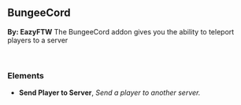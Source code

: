## BungeeCord
**By: EazyFTW**
The BungeeCord addon gives you the ability to teleport players to a server

<br>

### Elements
* **Send Player to Server**, *Send a player to another server.*
